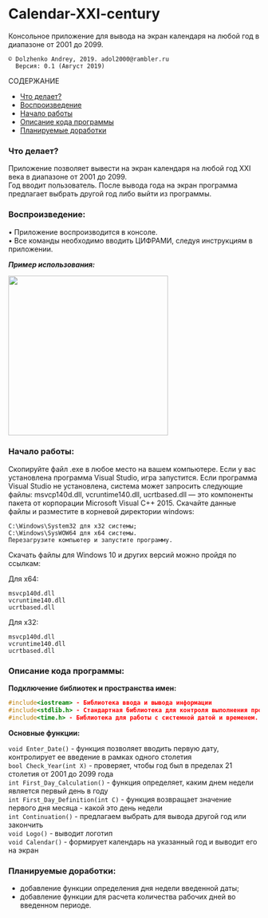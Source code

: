 # Calendar-XXI-century
Консольное приложение для вывода на экран календаря на любой год в диапазоне от 2001 до 2099.

    © Dolzhenko Andrey, 2019. adol2000@rambler.ru
      Версия: 0.1 (Август 2019)

СОДЕРЖАНИЕ

   - [Что делает?](#what)
   - [Воспроизведение](#relis)
   - [Начало работы](#start)
   - [Описание кода программы](#kod)
   - [Планируемые доработки](#improvements)

### <a name="what">Что делает?</a>

Приложение позволяет вывести на экран календаря на любой год XXI века в диапазоне от 2001 до 2099.  
Год вводит пользователь. После вывода года на экран программа предлагает выбрать другой год либо выйти из программы.

### <a name="relis">Воспроизведение:</a>

• Приложение воспроизводится в консоле.  
• Все команды необходимо вводить ЦИФРАМИ, следуя инструкциям в приложении.

***Пример использования:***  

<img src=https://github.com/AndreyDolzhenko/Calendar-XXI-century/blob/master/Calendar1.gif  width="320" height="320" />

### <a name="start">Начало работы:</a>

Скопируйте файл .exe в любое место на вашем компьютере. Если у вас установлена программа Visual Studio, игра запустится.
Если программа Visual Studio не установлена, система может запросить следующие файлы: msvcp140d.dll, vcruntime140.dll, ucrtbased.dll — это компоненты пакета от корпорации Microsoft Visual C++ 2015.
Скачайте данные файлы и разместите в корневой директории windows:

    C:\Windows\System32 для x32 системы;
    C:\Windows\SysWOW64 для x64 системы.
    Перезагрузите компьютер и запустите программу.

Скачать файлы для Windows 10 и других версий можно пройдя по ссылкам:

Для x64:

    msvcp140d.dll
    vcruntime140.dll
    ucrtbased.dll

Для x32:

    msvcp140d.dll
    vcruntime140.dll
    ucrtbased.dll

### <a name="kod">Описание кода программы:</a>

**Подключение библиотек и пространства имен:**
```cpp
#include<iostream> - Библиотека ввода и вывода информации  
#include<stdlib.h> - Стандартная библиотека для контроля выполнения программы  
#include<time.h> - Библиотека для работы с системной датой и временем. Используется при расчете случайного значения  
```
**Основные функции:**

`void Enter_Date()` - функция позволяет вводить первую дату, контролирует ее введение в рамках одного столетия  
`bool Check_Year(int X)` - проверяет, чтобы год был в пределах 21 столетия от 2001 до 2099 года  
`int First_Day_Calculation()` - функция определяет, каким днем недели является первый день в году  
`int First_Day_Definition(int C)` - функция возвращает значение первого дня месяца - какой это день недели  
`int Continuation()` - предлагаем выбрать для вывода другой год или закончить  
`void Logo()` - выводит логотип  
`void Calendar()` - формирует календарь на указанный год и выводит его на экран  
      
### <a name="improvements">Планируемые доработки:</a>

- добавление функции определения дня недели введенной даты;
- добавление функции для расчета количества рабочих дней во введенном периоде.
 
